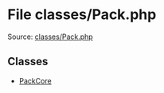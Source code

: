 File classes/Pack.php
=========

Source: [classes/Pack.php](https://github.com/PrestaShop/PrestaShop/blob/1.6.0.8/classes/Pack.php)


Classes
-------

* [PackCore](class.PackCore.md)

